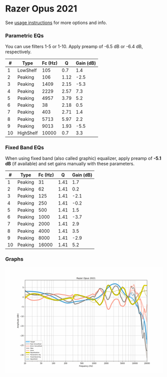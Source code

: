 # Razer Opus 2021
See [usage instructions](https://github.com/jaakkopasanen/AutoEq#usage) for more options and info.

### Parametric EQs
You can use filters 1-5 or 1-10. Apply preamp of -6.5 dB or -6.4 dB, respectively.

|   # | Type      |   Fc (Hz) |    Q |   Gain (dB) |
|-----|-----------|-----------|------|-------------|
|   1 | LowShelf  |       105 | 0.7  |         1.4 |
|   2 | Peaking   |       106 | 1.12 |        -2.5 |
|   3 | Peaking   |      1409 | 2.15 |        -5.3 |
|   4 | Peaking   |      2229 | 2.57 |         7.3 |
|   5 | Peaking   |      4957 | 3.79 |         5.2 |
|   6 | Peaking   |        38 | 2.18 |         0.5 |
|   7 | Peaking   |       403 | 2.71 |         1.4 |
|   8 | Peaking   |      5713 | 5.97 |         2.2 |
|   9 | Peaking   |      9013 | 1.93 |        -5.5 |
|  10 | HighShelf |     10000 | 0.7  |         3.3 |

### Fixed Band EQs
When using fixed band (also called graphic) equalizer, apply preamp of **-5.1 dB** (if available) and set gains manually with these parameters.

|   # | Type    |   Fc (Hz) |    Q |   Gain (dB) |
|-----|---------|-----------|------|-------------|
|   1 | Peaking |        31 | 1.41 |         1.7 |
|   2 | Peaking |        62 | 1.41 |         0.2 |
|   3 | Peaking |       125 | 1.41 |        -2.1 |
|   4 | Peaking |       250 | 1.41 |        -0.2 |
|   5 | Peaking |       500 | 1.41 |         1.5 |
|   6 | Peaking |      1000 | 1.41 |        -3.7 |
|   7 | Peaking |      2000 | 1.41 |         2.9 |
|   8 | Peaking |      4000 | 1.41 |         3.5 |
|   9 | Peaking |      8000 | 1.41 |        -2.9 |
|  10 | Peaking |     16000 | 1.41 |         5.2 |

### Graphs
![](./Razer%20Opus%202021.png)
